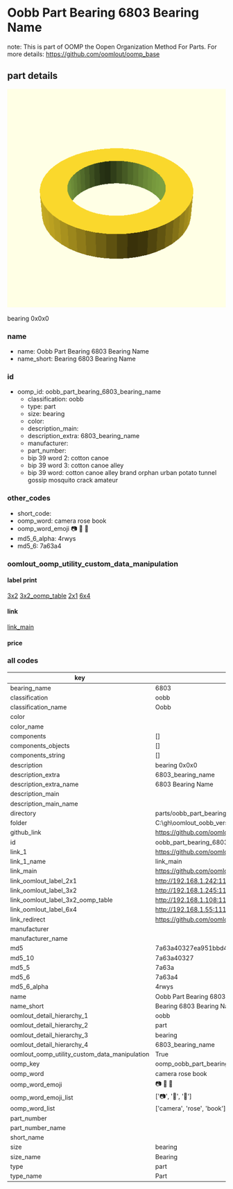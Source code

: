 # Oobb Part Bearing 6803 Bearing Name  

note: This is part of OOMP the Oopen Organization Method For Parts. For more details: https://github.com/oomlout/oomp_base

##  part details
  

[![](3dpr.png)](3dpr.png)

bearing 0x0x0



### name
* name: Oobb Part Bearing 6803 Bearing Name
* name_short: Bearing 6803 Bearing Name
### id
* oomp_id: oobb_part_bearing_6803_bearing_name
  * classification: oobb
  * type: part
  * size: bearing
  * color: 
  * description_main: 
  * description_extra: 6803_bearing_name
  * manufacturer: 
  * part_number: 
  * bip 39 word 2: cotton canoe
  * bip 39 word 3: cotton canoe alley
  * bip 39 word: cotton canoe alley brand orphan urban potato tunnel gossip mosquito crack amateur

### other_codes
* short_code: 
* oomp_word: camera rose book
* oomp_word_emoji :camera: :rose: :book:
* md5_6_alpha: 4rwys
* md5_6: 7a63a4






### oomlout_oomp_utility_custom_data_manipulation
#### label print
[3x2](http://192.168.1.245:1112/?label=oomp%204rwys)
[3x2_oomp_table](http://192.168.1.108:1112/?label=oomp%204rwys)
[2x1](http://192.168.1.242:1112/?label=oomp%204rwys)
[6x4](http://192.168.1.55:1112/?label=oomp%204rwys)    

#### link

[link_main](https://github.com/oomlout/oomlout_oobb_version_4_generated_parts/tree/main/navigation_oomp/oobb/part/bearing//6803_bearing_name/part)                              

#### price







### all codes 
| key | value |  
| --- | --- |  
| bearing_name | 6803 |  
| classification | oobb |  
| classification_name | Oobb |  
| color |  |  
| color_name |  |  
| components | [] |  
| components_objects | [] |  
| components_string | [] |  
| description | bearing 0x0x0 |  
| description_extra | 6803_bearing_name |  
| description_extra_name | 6803 Bearing Name |  
| description_main |  |  
| description_main_name |  |  
| directory | parts/oobb_part_bearing_6803_bearing_name |  
| folder | C:\gh\oomlout_oobb_version_4_generated_parts\parts\oobb_part_bearing_6803_bearing_name |  
| github_link | https://github.com/oomlout/oomlout_oomp_part_src/tree/main/parts/oobb_part_bearing_6803_bearing_name |  
| id | oobb_part_bearing_6803_bearing_name |  
| link_1 | https://github.com/oomlout/oomlout_oobb_version_4_generated_parts/tree/main/navigation_oomp/oobb/part/bearing//6803_bearing_name/part |  
| link_1_name | link_main |  
| link_main | https://github.com/oomlout/oomlout_oobb_version_4_generated_parts/tree/main/navigation_oomp/oobb/part/bearing//6803_bearing_name/part |  
| link_oomlout_label_2x1 | http://192.168.1.242:1112/?label=oomp%204rwys |  
| link_oomlout_label_3x2 | http://192.168.1.245:1112/?label=oomp%204rwys |  
| link_oomlout_label_3x2_oomp_table | http://192.168.1.108:1112/?label=oomp%204rwys |  
| link_oomlout_label_6x4 | http://192.168.1.55:1112/?label=oomp%204rwys |  
| link_redirect | https://github.com/oomlout/oomlout_oobb_version_4_generated_parts/tree/main/parts/hardware_bearing_6803 |  
| manufacturer |  |  
| manufacturer_name |  |  
| md5 | 7a63a40327ea951bbd4e61b00d086186 |  
| md5_10 | 7a63a40327 |  
| md5_5 | 7a63a |  
| md5_6 | 7a63a4 |  
| md5_6_alpha | 4rwys |  
| name | Oobb Part Bearing 6803 Bearing Name |  
| name_short | Bearing 6803 Bearing Name |  
| oomlout_detail_hierarchy_1 | oobb |  
| oomlout_detail_hierarchy_2 | part |  
| oomlout_detail_hierarchy_3 | bearing |  
| oomlout_detail_hierarchy_4 | 6803_bearing_name |  
| oomlout_oomp_utility_custom_data_manipulation | True |  
| oomp_key | oomp_oobb_part_bearing_6803_bearing_name |  
| oomp_word | camera rose book |  
| oomp_word_emoji | :camera: :rose: :book: |  
| oomp_word_emoji_list | [':camera:', ':rose:', ':book:'] |  
| oomp_word_list | ['camera', 'rose', 'book'] |  
| part_number |  |  
| part_number_name |  |  
| short_name |  |  
| size | bearing |  
| size_name | Bearing |  
| type | part |  
| type_name | Part |  

